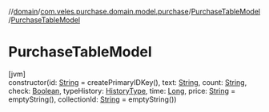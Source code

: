 //[domain](../../../index.md)/[com.veles.purchase.domain.model.purchase](../index.md)/[PurchaseTableModel](index.md)/[PurchaseTableModel](-purchase-table-model.md)

# PurchaseTableModel

[jvm]\
constructor(id: [String](https://kotlinlang.org/api/latest/jvm/stdlib/kotlin/-string/index.html) = createPrimaryIDKey(), text: [String](https://kotlinlang.org/api/latest/jvm/stdlib/kotlin/-string/index.html), count: [String](https://kotlinlang.org/api/latest/jvm/stdlib/kotlin/-string/index.html), check: [Boolean](https://kotlinlang.org/api/latest/jvm/stdlib/kotlin/-boolean/index.html), typeHistory: [HistoryType](../../com.veles.purchase.domain.model.history/-history-type/index.md), time: [Long](https://kotlinlang.org/api/latest/jvm/stdlib/kotlin/-long/index.html), price: [String](https://kotlinlang.org/api/latest/jvm/stdlib/kotlin/-string/index.html) = emptyString(), collectionId: [String](https://kotlinlang.org/api/latest/jvm/stdlib/kotlin/-string/index.html) = emptyString())
